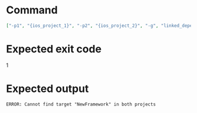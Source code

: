# Command
```json
["-p1", "{ios_project_1}", "-p2", "{ios_project_2}", "-g", "linked_dependencies", "-t", "NewFramework", "-f", "markdown"]
```

# Expected exit code
1

# Expected output
```
ERROR: Cannot find target "NewFramework" in both projects

```
